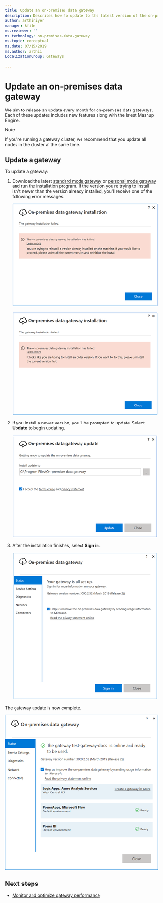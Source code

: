 ```yaml
---
title: Update an on-premises data gateway
description: Describes how to update to the latest version of the on-premises data gateway.
author: arthiriyer
manager: kfile
ms.reviewer: ''
ms.technology: on-premises-data-gateway
ms.topic: conceptual
ms.date: 07/15/2019
ms.author: arthii
LocalizationGroup: Gateways

---
```


# Update an on-premises data gateway

We aim to release an update every month for on-premises data gateways. Each of these updates includes new features along with the latest Mashup Engine.

> [!NOTE]
> If you're running a gateway cluster, we recommend that you update all nodes in the cluster at the same time.

## Update a gateway

To update a gateway:

1. Download the latest [standard mode gateway](https://go.microsoft.com/fwlink/?LinkId=2116849&clcid=0x409) or [personal mode gateway](https://go.microsoft.com/fwlink/?LinkId=2116848&clcid=0x409) and run the installation program. If the version you're trying to install isn't newer than the version already installed, you'll receive one of the following error messages.

   ![The update version is the same as the installed version](media/service-gateway-update/gateway-same-version.png)

   ![The update version is older than the installed version](media/service-gateway-update/gateway-old-version.png)

1. If you install a newer version, you'll be prompted to update. Select **Update** to begin updating.

   ![Getting ready to update](media/service-gateway-update/update-getting-ready.png)

1. After the installation finishes, select **Sign in**.

   ![Gateway update sign-in](media/service-gateway-update/gateway-update-signin.png)

The gateway update is now complete.

![The gateway update is complete](media/service-gateway-update/gateway-update-complete.png)

## Next steps

* [Monitor and optimize gateway performance](service-gateway-performance.md)
